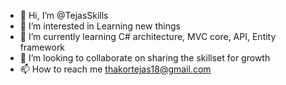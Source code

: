 - 👋 Hi, I’m @TejasSkills
- 👀 I’m interested in Learning new things
- 🌱 I’m currently learning C# architecture, MVC core, API, Entity framework
- 💞️ I’m looking to collaborate on sharing the skillset for growth
- 📫 How to reach me thakortejas18@gmail.com

<!---
TejasSkills/TejasSkills is a ✨ special ✨ repository because its `README.md` (this file) appears on your GitHub profile.
You can click the Preview link to take a look at your changes.
--->

